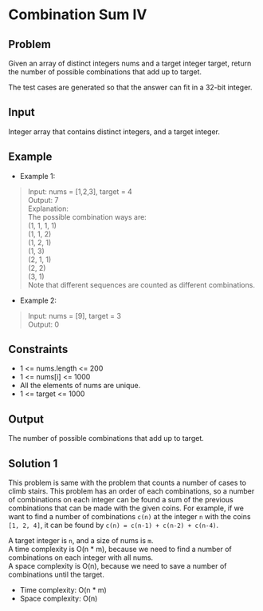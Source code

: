 # Combination Sum IV

## Problem

Given an array of distinct integers nums and a target integer target, return the number of possible combinations that add up to target.

The test cases are generated so that the answer can fit in a 32-bit integer.

## Input

Integer array that contains distinct integers, and a target integer.

## Example

- Example 1:

>Input: nums = [1,2,3], target = 4  
Output: 7  
Explanation:  
The possible combination ways are:  
(1, 1, 1, 1)  
(1, 1, 2)  
(1, 2, 1)  
(1, 3)  
(2, 1, 1)  
(2, 2)  
(3, 1)  
Note that different sequences are counted as different combinations.

- Example 2:

>Input: nums = [9], target = 3  
Output: 0

## Constraints

- 1 <= nums.length <= 200
- 1 <= nums[i] <= 1000
- All the elements of nums are unique.
- 1 <= target <= 1000

## Output

The number of possible combinations that add up to target.

## Solution 1

This problem is same with the problem that counts a number of cases to climb stairs. This problem has an order of each combinations, so a number of combinations on each integer can be found a sum of the previous combinations that can be made with the given coins. For example, if we want to find a number of combinations `c(n)` at the integer `n` with the coins `[1, 2, 4]`, it can be found by `c(n) = c(n-1) + c(n-2) + c(n-4)`.

A target integer is `n`, and a size of nums is `m`.  
A time complexity is O(n * m), because we need to find a number of combinations on each integer with all nums.  
A space complexity is O(n), because we need to save a number of combinations until the target.

- Time complexity: O(n * m)
- Space complexity: O(n)

